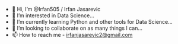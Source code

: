 - 👋 Hi, I’m @Irfan505 / Irfan Jasarevic
- 👀 I’m interested in Data Science...
- 🌱 I’m currently learning Python and other tools for Data Science...
- 💞️ I’m looking to collaborate on as many things I can...
- 📫 How to reach me -  irfanjasarevic2@gmail.com

<!---
Irfan505/Irfan505 is a ✨ special ✨ repository because its `README.md` (this file) appears on your GitHub profile.
You can click the Preview link to take a look at your changes.
--->
